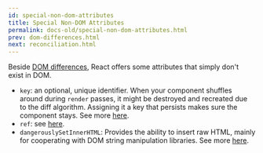 ```yaml
---
id: special-non-dom-attributes
title: Special Non-DOM Attributes
permalink: docs-old/special-non-dom-attributes.html
prev: dom-differences.html
next: reconciliation.html
---
```


Beside [DOM differences](/react/docs/dom-differences.html), React offers some attributes that simply don't exist in DOM.

- `key`: an optional, unique identifier. When your component shuffles around during `render` passes, it might be destroyed and recreated due to the diff algorithm. Assigning it a key that persists makes sure the component stays. See more [here](/react/docs/multiple-components.html#dynamic-children).
- `ref`: see [here](/react/docs/more-about-refs.html).
- `dangerouslySetInnerHTML`: Provides the ability to insert raw HTML, mainly for cooperating with DOM string manipulation libraries. See more [here](/react/tips/dangerously-set-inner-html.html).
